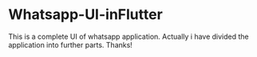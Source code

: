 # Whatsapp-UI-inFlutter

This is a complete UI of whatsapp application.
Actually i have divided the application into further parts.
Thanks!


